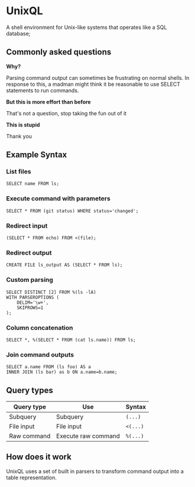 # UnixQL
A shell environment for Unix-like systems that operates like a SQL database;

## Commonly asked questions
**Why?**

Parsing command output can sometimes be frustrating on normal shells. In response to this,
a madman might think it be reasonable to use SELECT statements to run commands. 

**But this is more effort than before**

That's not a question, stop taking the fun out of it

**This is stupid**

Thank you

## Example Syntax
### List files
```
SELECT name FROM ls;
```
### Execute command with parameters
```
SELECT * FROM (git status) WHERE status='changed';
```
### Redirect input
```
(SELECT * FROM echo) FROM <(file);
```
### Redirect output
```
CREATE FILE ls_output AS (SELECT * FROM ls);
```
### Custom parsing
```
SELECT DISTINCT [2] FROM %(ls -lA)
WITH PARSEROPTIONS (
    DELIM='\w+',
    SKIPROWS=1
);
```
### Column concatenation
```
SELECT *, %(SELECT * FROM (cat ls.name)) FROM ls;
```
### Join command outputs
```
SELECT a.name FROM (ls foo) AS a
INNER JOIN (ls bar) as b ON a.name=b.name;
```

## Query types

| Query type      | Use                 | Syntax    |
|-----------------|---------------------|-----------|
| Subquery        | Subquery            | `(...)`   |
| File input      | File input          | `<(...)`  |
| Raw command     | Execute raw command | `%(...)`  |


## How does it work
UnixQL uses a set of built in parsers to transform command output into a table representation.